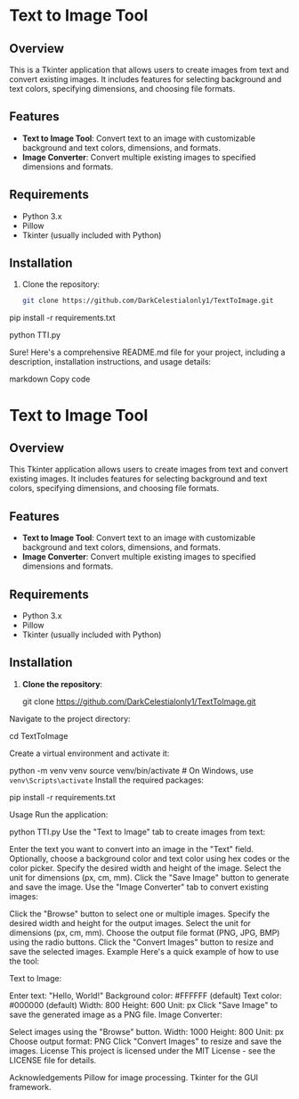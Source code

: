 # Text to Image Tool

## Overview

This is a Tkinter application that allows users to create images from text and convert existing images. It includes features for selecting background and text colors, specifying dimensions, and choosing file formats.

## Features

- **Text to Image Tool**: Convert text to an image with customizable background and text colors, dimensions, and formats.
- **Image Converter**: Convert multiple existing images to specified dimensions and formats.

## Requirements

- Python 3.x
- Pillow
- Tkinter (usually included with Python)

## Installation

1. Clone the repository:
   ```bash
   git clone https://github.com/DarkCelestialonly1/TextToImage.git

pip install -r requirements.txt

python TTI.py


Sure! Here's a comprehensive README.md file for your project, including a description, installation instructions, and usage details:

markdown
Copy code
# Text to Image Tool

## Overview

This Tkinter application allows users to create images from text and convert existing images. It includes features for selecting background and text colors, specifying dimensions, and choosing file formats.

## Features

- **Text to Image Tool**: Convert text to an image with customizable background and text colors, dimensions, and formats.
- **Image Converter**: Convert multiple existing images to specified dimensions and formats.

## Requirements

- Python 3.x
- Pillow
- Tkinter (usually included with Python)

## Installation

1. **Clone the repository**:

   git clone https://github.com/DarkCelestialonly1/TextToImage.git

   
Navigate to the project directory:


cd TextToImage

Create a virtual environment and activate it:

python -m venv venv
source venv/bin/activate  # On Windows, use `venv\Scripts\activate`
Install the required packages:


pip install -r requirements.txt


Usage
Run the application:

python TTI.py
Use the "Text to Image" tab to create images from text:

Enter the text you want to convert into an image in the "Text" field.
Optionally, choose a background color and text color using hex codes or the color picker.
Specify the desired width and height of the image.
Select the unit for dimensions (px, cm, mm).
Click the "Save Image" button to generate and save the image.
Use the "Image Converter" tab to convert existing images:

Click the "Browse" button to select one or multiple images.
Specify the desired width and height for the output images.
Select the unit for dimensions (px, cm, mm).
Choose the output file format (PNG, JPG, BMP) using the radio buttons.
Click the "Convert Images" button to resize and save the selected images.
Example
Here's a quick example of how to use the tool:

Text to Image:

Enter text: "Hello, World!"
Background color: #FFFFFF (default)
Text color: #000000 (default)
Width: 800
Height: 600
Unit: px
Click "Save Image" to save the generated image as a PNG file.
Image Converter:

Select images using the "Browse" button.
Width: 1000
Height: 800
Unit: px
Choose output format: PNG
Click "Convert Images" to resize and save the images.
License
This project is licensed under the MIT License - see the LICENSE file for details.

Acknowledgements
Pillow for image processing.
Tkinter for the GUI framework.
